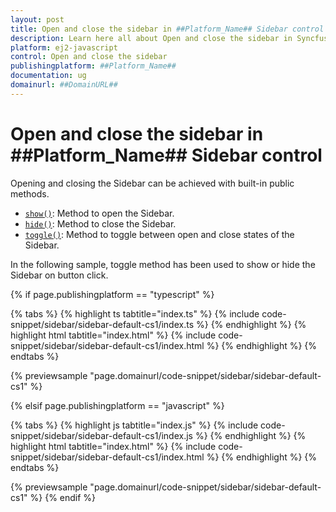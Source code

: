```yaml
---
layout: post
title: Open and close the sidebar in ##Platform_Name## Sidebar control | Syncfusion
description: Learn here all about Open and close the sidebar in Syncfusion ##Platform_Name## Sidebar control of Syncfusion Essential JS 2 and more.
platform: ej2-javascript
control: Open and close the sidebar 
publishingplatform: ##Platform_Name##
documentation: ug
domainurl: ##DomainURL##
---
```


# Open and close the sidebar in ##Platform_Name## Sidebar control

Opening and closing the Sidebar can be achieved with built-in public methods.

* [`show()`](../../api/sidebar/#show): Method to open the Sidebar.
* [`hide()`](../../api/sidebar/#hide): Method to close the Sidebar.
* [`toggle()`](../../api/sidebar/#toggle): Method to toggle between open and close states of the Sidebar.

In the following sample, toggle method has been used to show or hide the Sidebar on button click.

{% if page.publishingplatform == "typescript" %}

 {% tabs %}
{% highlight ts tabtitle="index.ts" %}
{% include code-snippet/sidebar/sidebar-default-cs1/index.ts %}
{% endhighlight %}
{% highlight html tabtitle="index.html" %}
{% include code-snippet/sidebar/sidebar-default-cs1/index.html %}
{% endhighlight %}
{% endtabs %}
        
{% previewsample "page.domainurl/code-snippet/sidebar/sidebar-default-cs1" %}

{% elsif page.publishingplatform == "javascript" %}

{% tabs %}
{% highlight js tabtitle="index.js" %}
{% include code-snippet/sidebar/sidebar-default-cs1/index.js %}
{% endhighlight %}
{% highlight html tabtitle="index.html" %}
{% include code-snippet/sidebar/sidebar-default-cs1/index.html %}
{% endhighlight %}
{% endtabs %}

{% previewsample "page.domainurl/code-snippet/sidebar/sidebar-default-cs1" %}
{% endif %}
